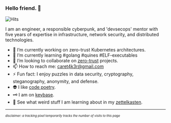 ### Hello friend. 👋
![Hits](https://hitcounter.pythonanywhere.com/count/tag.svg?url=https%3A%2F%2Fgithub.com%2Fcaretak3r%2F)

I am an engineer, a responsible cyberpunk, and 'devsecops' mentor with five years of expertise in infrastructure, network security, and distributed technologies. 

- 🔭 I’m currently working on zero-trust Kubernetes architectures.
- 🌱 I’m currently learning #golang #quines #ELF-executables
- 👯 I’m looking to collaborate on [zero-trust](https://github.com/search?q=zero+trust) projects.
- 📫 How to reach me: caret4k3r@gmail.com
- ⚡ Fun fact: I enjoy puzzles in data security, cryptography, steganography, anonymity, and defense.
- 👽 I like [code poetry](http://code-poetry.com/home).
- 🗝 I am on [keybase](https://keybase.io/caretak3r).
- 📔 See what weird stuff I am learning about in my [zettelkasten](https://github.com/caretak3r/zettlekasten).
---
<sub><sup>_disclaimer: a tracking pixel temporarily tracks the number of visits to this page_</sup></sub>
<sub><sup>[](http://canarytokens.com/traffic/hna2i1nn8g1dizbjgnv9lzd95/index.html)</sup></sub>
